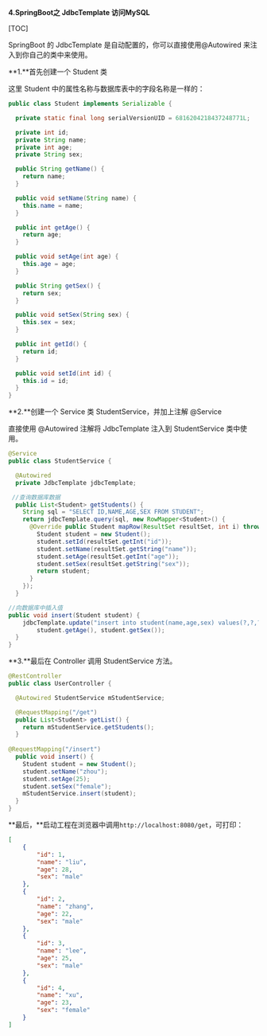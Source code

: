 **4.SpringBoot之 JdbcTemplate 访问MySQL**

[TOC]

SpringBoot 的 JdbcTemplate 是自动配置的，你可以直接使用@Autowired 来注入到你自己的类中来使用。

**1.**首先创建一个 Student 类

这里 Student 中的属性名称与数据库表中的字段名称是一样的：

```java
public class Student implements Serializable {

  private static final long serialVersionUID = 6816204218437248771L;

  private int id;
  private String name;
  private int age;
  private String sex;

  public String getName() {
    return name;
  }

  public void setName(String name) {
    this.name = name;
  }

  public int getAge() {
    return age;
  }

  public void setAge(int age) {
    this.age = age;
  }

  public String getSex() {
    return sex;
  }

  public void setSex(String sex) {
    this.sex = sex;
  }

  public int getId() {
    return id;
  }

  public void setId(int id) {
    this.id = id;
  }
}
```
**2.**创建一个 Service 类 StudentService，并加上注解 @Service

直接使用 @Autowired 注解将 JdbcTemplate 注入到 StudentService 类中使用。

```java
@Service
public class StudentService {

  @Autowired
  private JdbcTemplate jdbcTemplate;

 //查询数据库数据
  public List<Student> getStudents() {
    String sql = "SELECT ID,NAME,AGE,SEX FROM STUDENT";
    return jdbcTemplate.query(sql, new RowMapper<Student>() {
      @Override public Student mapRow(ResultSet resultSet, int i) throws SQLException {
        Student student = new Student();
        student.setId(resultSet.getInt("id"));
        student.setName(resultSet.getString("name"));
        student.setAge(resultSet.getInt("age"));
        student.setSex(resultSet.getString("sex"));
        return student;
      }
    });
  }

//向数据库中插入值
public void insert(Student student) {
    jdbcTemplate.update("insert into student(name,age,sex) values(?,?,?)", student.getName(),
        student.getAge(), student.getSex());
  }
}
```
**3.**最后在 Controller 调用 StudentService 方法。

```java
@RestController
public class UserController {

  @Autowired StudentService mStudentService;

  @RequestMapping("/get")
  public List<Student> getList() {
    return mStudentService.getStudents();
  }
  
@RequestMapping("/insert")
  public void insert() {
    Student student = new Student();
    student.setName("zhou");
    student.setAge(25);
    student.setSex("female");
    mStudentService.insert(student);
  }
}
```

**最后，**启动工程在浏览器中调用`http://localhost:8080/get`，可打印：

```json
[
    {
        "id": 1,
        "name": "liu",
        "age": 28,
        "sex": "male"
    },
    {
        "id": 2,
        "name": "zhang",
        "age": 22,
        "sex": "male"
    },
    {
        "id": 3,
        "name": "lee",
        "age": 25,
        "sex": "male"
    },
    {
        "id": 4,
        "name": "xu",
        "age": 23,
        "sex": "female"
    }
]
```

